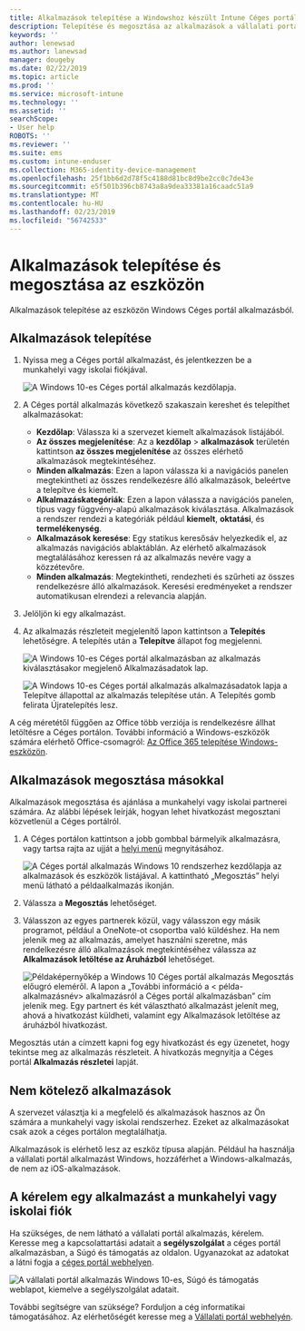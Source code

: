 ```yaml
---
title: Alkalmazások telepítése a Windowshoz készült Intune Céges portál alkalmazásból
description: Telepítése és megosztása az alkalmazások a vállalati portál alkalmazásból a Windows
keywords: ''
author: lenewsad
ms.author: lanewsad
manager: dougeby
ms.date: 02/22/2019
ms.topic: article
ms.prod: ''
ms.service: microsoft-intune
ms.technology: ''
ms.assetid: ''
searchScope:
- User help
ROBOTS: ''
ms.reviewer: ''
ms.suite: ems
ms.custom: intune-enduser
ms.collection: M365-identity-device-management
ms.openlocfilehash: 25f1bb6d2d78f5c4188d81bc8d9be2cc0c7de43e
ms.sourcegitcommit: e5f501b396cb8743a8a9dea33381a16caadc51a9
ms.translationtype: MT
ms.contentlocale: hu-HU
ms.lasthandoff: 02/23/2019
ms.locfileid: "56742533"
---
```

# <a name="install-and-share-apps-on-your-device"></a>Alkalmazások telepítése és megosztása az eszközön
Alkalmazások telepítése az eszközön Windows Céges portál alkalmazásból.

## <a name="install-apps"></a>Alkalmazások telepítése

1. Nyissa meg a Céges portál alkalmazást, és jelentkezzen be a munkahelyi vagy iskolai fiókjával.  

    ![A Windows 10-es Céges portál alkalmazás kezdőlapja.](./media/RS1_AppDetailsPage_Installed_03.png)    
2. A Céges portál alkalmazás következő szakaszain kereshet és telepíthet alkalmazásokat:  

    * **Kezdőlap**: Válassza ki a szervezet kiemelt alkalmazások listájából.  
    * **Az összes megjelenítése**: Az a **kezdőlap** > **alkalmazások** területén kattintson **az összes megjelenítése** az összes elérhető alkalmazások megtekintéséhez.  
    * **Minden alkalmazás**: Ezen a lapon válassza ki a navigációs panelen megtekintheti az összes rendelkezésre álló alkalmazások, beleértve a telepítve és kiemelt.  
    * **Alkalmazáskategóriák**: Ezen a lapon válassza a navigációs panelen, típus vagy függvény-alapú alkalmazások kiválasztása. Alkalmazások a rendszer rendezi a kategóriák például **kiemelt**, **oktatási**, és **termelékenység**.  
    * **Alkalmazások keresése**: Egy statikus keresősáv helyezkedik el, az alkalmazás navigációs ablaktáblán.  Az elérhető alkalmazások megtalálásához keressen rá az alkalmazás nevére vagy a közzétevőre.  
    * **Minden alkalmazás**: Megtekintheti, rendezheti és szűrheti az összes rendelkezésre álló alkalmazások. Keresési eredményeket a rendszer automatikusan elrendezi a relevancia alapján.  

3. Jelöljön ki egy alkalmazást.   
4. Az alkalmazás részleteit megjelenítő lapon kattintson a **Telepítés** lehetőségre. A telepítés után a **Telepítve** állapot fog megjelenni.  

    ![A Windows 10-es Céges portál alkalmazásban az alkalmazás kiválasztásakor megjelenő Alkalmazásadatok lap.](./media/RS1_AppDetailsPage_Installed_02.png)  
    
    ![A Windows 10-es Céges portál alkalmazás alkalmazásadatok lapja a Telepítve állapottal az alkalmazás telepítése után. A Telepítés gomb felirata Újratelepítés lesz.](./media/RS1_AppDetailsPage_Installed_01.png)    

 A cég méretétől függően az Office több verziója is rendelkezésre állhat letöltésre a Céges portálon. További információ a Windows-eszközök számára elérhető Office-csomagról: [Az Office 365 telepítése Windows-eszközön](./install-office-windows.md).

## <a name="share-apps-with-others"></a>Alkalmazások megosztása másokkal  
Alkalmazások megosztása és ajánlása a munkahelyi vagy iskolai partnerei számára. Az alábbi lépések leírják, hogyan lehet hivatkozást megosztani közvetlenül a Céges portálról.

1. A Céges portálon kattintson a jobb gombbal bármelyik alkalmazásra, vagy tartsa rajta az ujját a [helyi menü](https://docs.microsoft.com//windows/uwp/design/controls-and-patterns/menus) megnyitásához.  

    ![A Céges portál alkalmazás Windows 10 rendszerhez kezdőlapja az alkalmazások és eszközök listájával. A kattintható „Megosztás” helyi menü látható a példaalkalmazás ikonján. ](./media/1808_ShareContext_CP_Windows.png)  

2. Válassza a **Megosztás** lehetőséget.
3. Válasszon az egyes partnerek közül, vagy válasszon egy másik programot, például a OneNote-ot csoportba való küldéshez. Ha nem jelenik meg az alkalmazás, amelyet használni szeretne, más rendelkezésre álló alkalmazások megtekintéséhez válassza az **Alkalmazások letöltése az Áruházból** lehetőséget.  

    ![Példaképernyőkép a Windows 10 Céges portál alkalmazás Megosztás előugró eleméről. A lapon a „További információ a < példa-alkalmazásnév> alkalmazásról a Céges portál alkalmazásban” cím jelenik meg. Egy partnert és két választható alkalmazást jelenít meg, ahová a hivatkozást küldheti, valamint egy Alkalmazások letöltése az áruházból hivatkozást. ](./media/1808_ShareApps_CP_Windows.png) 

Megosztás után a címzett kapni fog egy hivatkozást és egy üzenetet, hogy tekintse meg az alkalmazás részleteit. A hivatkozás megnyitja a Céges portál **Alkalmazás részletei** lapját. 

## <a name="available-apps"></a>Nem kötelező alkalmazások  

A szervezet választja ki a megfelelő és alkalmazások hasznos az Ön számára a munkahelyi vagy iskolai rendszerhez. Ezeket az alkalmazásokat csak azok a céges portálon megtalálhatja.  

Alkalmazások is elérhető lesz az eszköz típusa alapján. Például ha használja a vállalati portál alkalmazást Windows, hozzáférhet a Windows-alkalmazás, de nem az iOS-alkalmazások.  

## <a name="request-an-app-for-work-or-school"></a>A kérelem egy alkalmazást a munkahelyi vagy iskolai fiók  
Ha szükséges, de nem látható a vállalati portál alkalmazás, kérelem. Keresse meg a kapcsolattartási adatait a **segélyszolgálat** a céges portál alkalmazásban, a Súgó és támogatás az oldalon. Ugyanazokat az adatokat a látni fogja a [céges portál webhelyen](https://go.microsoft.com/fwlink/?linkid=2010980).    

  ![A vállalati portál alkalmazás Windows 10-es, Súgó és támogatás weblapot, kiemelve a segélyszolgálat adatait. ](./media/1812_UCP_Help_Support_helpdesk.png)  


További segítségre van szüksége? Forduljon a cég informatikai támogatásához. Az elérhetőségét keresse meg a [Vállalati portál webhelyén](https://go.microsoft.com/fwlink/?linkid=2010980).  
